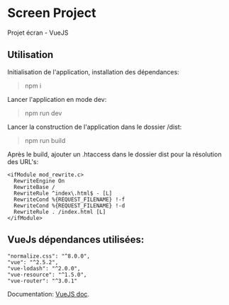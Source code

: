 # Screen Project
Projet écran - VueJS


## Utilisation
Initialisation de l'application, installation des dépendances:
> npm i

Lancer l'application en mode dev:
> npm run dev

Lancer la construction de l'application dans le dossier /dist:
> npm run build

Après le build, ajouter un .htaccess dans le dossier dist pour la résolution des URL's:
```
<ifModule mod_rewrite.c>
  RewriteEngine On
  RewriteBase /
  RewriteRule ^index\.html$ - [L]
  RewriteCond %{REQUEST_FILENAME} !-f
  RewriteCond %{REQUEST_FILENAME} !-d
  RewriteRule . /index.html [L]
</ifModule>
```

## VueJs dépendances utilisées:

```
"normalize.css": "^8.0.0",
"vue": "^2.5.2",
"vue-lodash": "^2.0.0",
"vue-resource": "^1.5.0",
"vue-router": "^3.0.1"
```

Documentation: [VueJS doc](https://vuejs.org/v2/guide/).
